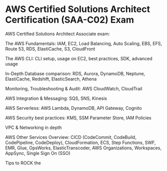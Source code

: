 # AWS Certified Solutions Architect Certification (SAA-C02) Exam

 AWS Certified Solutions Architect Associate exam:<br/>

The AWS Fundamentals: IAM, EC2, Load Balancing, Auto Scaling, EBS, EFS, Route 53, RDS, ElastiCache, S3, CloudFront<br/>

The AWS CLI: CLI setup, usage on EC2, best practices, SDK, advanced usage<br/>

In-Depth Database comparison: RDS, Aurora, DynamoDB, Neptune, ElastiCache, Redshift, ElasticSearch, Athena<br/>

Monitoring, Troubleshooting & Audit: AWS CloudWatch, CloudTrail<br/>

AWS Integration & Messaging: SQS, SNS, Kinesis<br/>

AWS Serverless: AWS Lambda, DynamoDB, API Gateway, Cognito<br/>

AWS Security best practices: KMS, SSM Parameter Store, IAM Policies<br/>

VPC & Networking in depth<br/>

AWS Other Services Overview: CICD (CodeCommit, CodeBuild, CodePipeline, CodeDeploy), CloudFormation, ECS, Step Functions, SWF, EMR, Glue, OpsWorks, ElasticTranscoder, AWS Organizations, Workspaces, AppSync, Single Sign On (SSO)<br/>

Tips to ROCK the <br/>